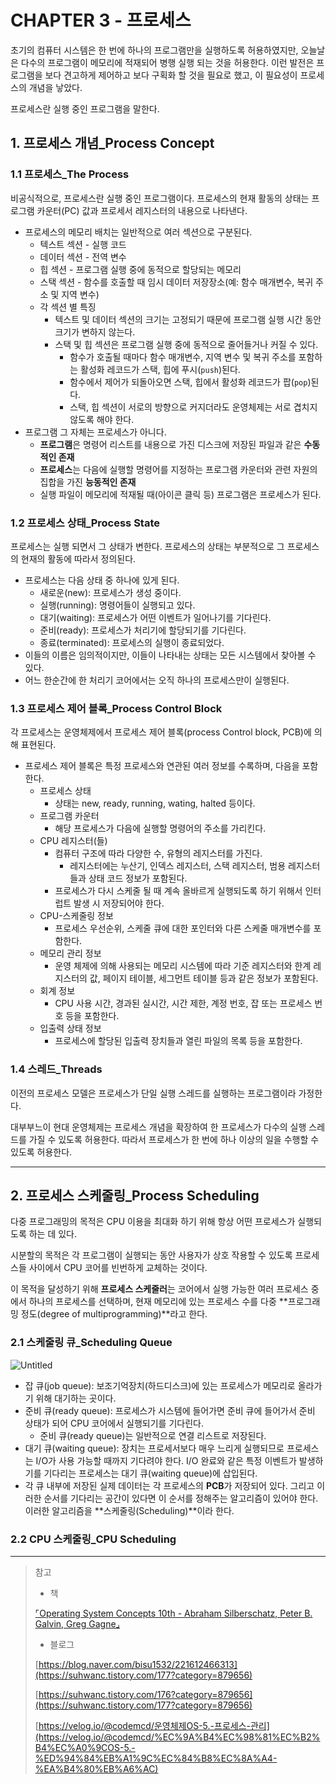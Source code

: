 # CHAPTER 3 - 프로세스

초기의 컴퓨터 시스템은 한 번에 하나의 프로그램만을 실행하도록 허용하였지만, 오늘날은 다수의 프로그램이 메모리에 적재되어 병행 실행 되는 것을 허용한다. 이런 발전은 프로그램을 보다 견고하게 제어하고 보다 구획화 할 것을 필요로 했고, 이 필요성이 프로세스의 개념을 낳았다.

프로세스란 실행 중인 프로그램을 말한다.

## 1. 프로세스 개념_Process Concept

### 1.1 프로세스_The Process

비공식적으로, 프로세스란 실행 중인 프로그램이다. 프로세스의 현재 활동의 상태는 프로그램 카운터(PC) 값과 프로세서 레지스터의 내용으로 나타낸다.

- 프로세스의 메모리 배치는 일반적으로 여러 섹션으로 구분된다.
    - 텍스트 섹션 - 실행 코드
    - 데이터 섹션 - 전역 변수
    - 힙 섹션 - 프로그램 실행 중에 동적으로 할당되는 메모리
    - 스택 섹션 - 함수를 호출할 때 임시 데이터 저장장소(예: 함수 매개변수, 복귀 주소 및 지역 변수)
    - 각 섹션 별 특징
        - 텍스트 및 데이터 섹션의 크기는 고정되기 때문에 프로그램 실행 시간 동안 크기가 변하지 않는다.
        - 스택 및 힙 섹션은 프로그램 실행 중에 동적으로 줄어들거나 커질 수 있다.
            - 함수가 호출될 때마다 함수 매개변수, 지역 변수 및 복귀 주소를 포함하는 활성화 레코드가 스택, 힙에 푸시(`push`)된다.
            - 함수에서 제어가 되돌아오면 스택, 힙에서 활성화 레코드가 팝(`pop`)된다.
            - 스택, 힙 섹션이 서로의 방향으로 커지더라도 운영체제는 서로 겹치지 않도록 해야 한다.
- 프로그램 그 자체는 프로세스가 아니다.
    - **프로그램**은 명령어 리스트를 내용으로 가진 디스크에 저장된 파일과 같은 **수동적인 존재**
    - **프로세스**는 다음에 실행할 명령어를 지정하는 프로그램 카운터와 관련 자원의 집합을 가진 **능동적인 존재**
    - 실행 파일이 메모리에 적재될 때(아이콘 클릭 등) 프로그램은 프로세스가 된다.

### 1.2 프로세스 상태_Process State

프로세스는 실행 되면서 그 상태가 변한다. 프로세스의 상태는 부분적으로 그 프로세스의 현재의 활동에 따라서 정의된다. 

- 프로세스는 다음 상태 중 하나에 있게 된다.
    - 새로운(new): 프로세스가 생성 중이다.
    - 실행(running): 명령어들이 실행되고 있다.
    - 대기(waiting): 프로세스가 어떤 이벤트가 일어나기를 기다린다.
    - 준비(ready): 프로세스가 처리기에 할당되기를 기다린다.
    - 종료(terminated): 프로세스의 실행이 종료되었다.
- 이들의 이름은 임의적이지만, 이들이 나타내는 상태는 모든 시스템에서 찾아볼 수 있다.
- 어느 한순간에 한 처리기 코어에서는 오직 하나의 프로세스만이 실행된다.

### 1.3 프로세스 제어 블록_Process Control Block

각 프로세스는 운영체제에서 프로세스 제어 블록(process Control block, PCB)에 의해 표현된다.

- 프로세스 제어 블록은 특정 프로세스와 연관된 여러 정보를 수록하며, 다음을 포함한다.
    - 프로세스 상태
        - 상태는 new, ready, running, wating, halted 등이다.
    - 프로그램 카운터
        - 해당 프로세스가 다음에 실행할 명령어의 주소를 가리킨다.
    - CPU 레지스터(들)
        - 컴퓨터 구조에 따라 다양한 수, 유형의 레지스터를 가진다.
            - 레지스터에는 누산기, 인덱스 레지스터, 스택 레지스터, 범용 레지스터들과 상태 코드 정보가 포함된다.
        - 프로세스가 다시 스케줄 될 때 계속 올바르게 실행되도록 하기 위해서 인터럽트 발생 시 저장되어야 한다.
    - CPU-스케줄링 정보
        - 프로세스 우선순위, 스케줄 큐에 대한 포인터와 다른 스케줄 매개변수를 포함한다.
    - 메모리 관리 정보
        - 운영 체제에 의해 사용되는 메모리 시스템에 따라 기준 레지스터와 한계 레지스터의 값, 페이지 테이블, 세그먼트 테이블 등과 같은 정보가 포함된다.
    - 회계 정보
        - CPU 사용 시간, 경과된 실시간, 시간 제한, 계정 번호, 잡 또는 프로세스 번호 등을 포함한다.
    - 입출력 상태 정보
        - 프로세스에 할당된 입출력 장치들과 열린 파일의 목록 등을 포함한다.

### 1.4 스레드_Threads

이전의 프로세스 모델은 프로세스가 단일 실행 스레드를 실행하는 프로그램이라 가정한다.

대부부느이 현대 운영체제는 프로세스 개념을 확장하여 한 프로세스가 다수의 실행 스레드를 가질 수 있도록 허용한다. 따라서 프로세스가 한 번에 하나 이상의 일을 수행할 수 있도록 허용한다.

---

## 2. 프로세스 스케줄링_Process Scheduling

다중 프로그래밍의 목적은 CPU 이용을 최대화 하기 위해 항상 어떤 프로세스가 실행되도록 하는 데 있다.

시분할의 목적은 각 프로그램이 실행되는 동안 사용자가 상호 작용할 수 있도록 프로세스들 사이에서 CPU 코어를 빈번하게 교체하는 것이다.

이 목적을 달성하기 위해 **프로세스 스케줄러**는 코어에서 실행 가능한 여러 프로세스 중에서 하나의 프로세스를 선택하며, 현재 메모리에 있는 프로세스 수를 다중 **프로그래밍 정도(degree of multiprogramming)**라고 한다.

### 2.1 스케줄링 큐_Scheduling Queue

![Untitled](https://user-images.githubusercontent.com/75190035/173561375-7b54ece2-51e8-4bf9-8300-3afeee975849.png)

- 잡 큐(job queue): 보조기억장치(하드디스크)에 있는 프로세스가 메모리로 올라가기 위해 대기하는 곳이다.
- 준비 큐(ready queue): 프로세스가 시스템에 들어가면 준비 큐에 들어가서 준비 상태가 되어 CPU 코어에서 실행되기를 기다린다.
    - 준비 큐(ready queue)는 일반적으로 연결 리스트로 저장된다.
- 대기 큐(waiting queue): 장치는 프로세서보다 매우 느리게 실행되므로 프로세스는 I/O가 사용 가능할 때까지 기다려야 한다. I/O 완료와 같은 특정 이벤트가 발생하기를 기다리는 프로세스는 대기 큐(waiting queue)에 삽입된다.
- 각 큐 내부에 저장된 실제 데이터는 각 프로세스의 **PCB**가 저장되어 있다. 그리고 이러한 순서를 기다리는 공간이 있다면 이 순서를 정해주는 알고리즘이 있어야 한다. 이러한 알고리즘을 **스케줄링(Scheduling)**이라 한다.

### 2.2 CPU 스케줄링_CPU Scheduling

---

> 참고
> 
> - 책
> 
> [⌜Operating System Concepts 10th - Abraham Silberschatz, Peter B. Galvin, Greg Gagne⌟](http://www.yes24.com/Product/Goods/78225791)
> 
> - 블로그
> 
> [https://blog.naver.com/bisu1532/221612466313](https://suhwanc.tistory.com/177?category=879656)
> 
> [https://suhwanc.tistory.com/176?category=879656](https://suhwanc.tistory.com/177?category=879656)
> 
> [https://velog.io/@codemcd/운영체제OS-5.-프로세스-관리](https://velog.io/@codemcd/%EC%9A%B4%EC%98%81%EC%B2%B4%EC%A0%9COS-5.-%ED%94%84%EB%A1%9C%EC%84%B8%EC%8A%A4-%EA%B4%80%EB%A6%AC)
>
